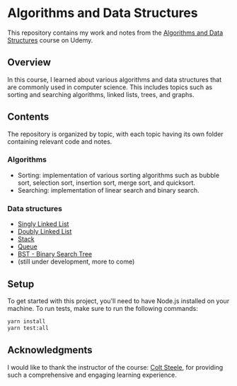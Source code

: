 # Algorithms and Data Structures

This repository contains my work and notes from the [Algorithms and Data Structures](https://www.udemy.com/share/101X5s3@dz13ZyyAszUVEOnbV764PzezFhBQbiuUPi1Dqn5kBumokGE5IMtkncTOsWYi7wp5Bw==/) course on Udemy.

## Overview

In this course, I learned about various algorithms and data structures that are commonly used in computer science. This includes topics such as sorting and searching algorithms, linked lists, trees, and graphs.

## Contents

The repository is organized by topic, with each topic having its own folder containing relevant code and notes.

### Algorithms

- Sorting: implementation of various sorting algorithms such as bubble sort, selection sort, insertion sort, merge sort, and quicksort.
- Searching: implementation of linear search and binary search.

### Data structures

- [Singly Linked List](src/data-structures/singly-linked-list.ts)
- [Doubly Linked List](src/data-structures/doubly-linked-list.ts)
- [Stack](src/data-structures/stack.ts)
- [Queue](src/data-structures/queue.ts)
- [BST - Binary Search Tree](src/data-structures/binary-search-tree.ts)
- (still under development, more to come)

## Setup

To get started with this project, you'll need to have Node.js installed on your machine.
To run tests, make sure to run the following commands:

```bash
yarn install
yarn test:all
```

## Acknowledgments

I would like to thank the instructor of the course: [Colt Steele](https://www.youtube.com/c/ColtSteeleCode), for providing such a comprehensive and engaging learning experience.
